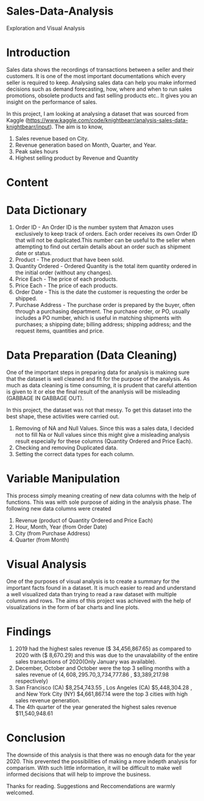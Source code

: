 # Sales-Data-Analysis
Exploration and Visual Analysis


# Introduction
Sales data shows the recordings of transactions between a seller and their customers. It is one of the most important documentations which every seller is required to keep. Analysing sales data can help you make informed decisions such as demand forecasting, how, where and when to run sales promotions, obsolete products and fast selling products etc.. It gives you an insight on the performance of sales. 

In this project, I am looking at analysing a dataset that was sourced from Kaggle (https://www.kaggle.com/code/knightbearr/analysis-sales-data-knightbearr/input).
The aim is to know,
1. Sales revenue based on City.
2. Revenue generation based on Month, Quarter, and Year.
3. Peak sales hours
4. Highest selling product by Revenue and Quantity

# Content

# Data Dictionary

1. Order ID - An Order ID is the number system that Amazon uses exclusively to keep track of orders. Each order receives its own Order ID that will not be duplicated.This number can be useful to the seller when attempting to find out certain details about an order such as shipment date or status.
2. Product - The product that have been sold.
3. Quantity Ordered - Ordered Quantity is the total item quantity ordered in the initial order (without any changes).
4.  Price Each - The price of each products.
5.  Price Each - The price of each products.
6.  Order Date - This is the date the customer is requesting the order be shipped.
7.   Purchase Address - The purchase order is prepared by the buyer, often through a purchasing department. The purchase order, or PO, usually includes a PO number, which is useful in matching shipments with purchases; a shipping date; billing address; shipping address; and the request items, quantities and price.
    
 # Data Preparation (Data Cleaning)
 One of the important steps in preparing data for analysis is makinng sure that the dataset is well cleaned and fit for the purpose of the analysis. As much as data  cleaning is time consuming, it is prudent that careful attention is given to it or else the final result of the ananlysis will be misleading (GABBAGE IN GABBAGE OUT).
 
 In this project, the dataset was not that messy. To get this dataset into the best shape, these activities were carried out.
 1. Removing of NA and Null Values. Since this was a sales data, I decided not to fill Na or Null values since this might give a misleading analysis result especially for these columns (Quantity Ordered and Price Each).
 2. Checking and removing Duplicated data.
 3. Setting the correct data types for each column.

# Variable Manipulation 
This process simply meaning creating of new data columns with the help of functions. This was with sole purpose of aiding in the analysis phase. The following new data columns were created 
1. Revenue (product of Quantity Ordered and Price Each)
2. Hour, Month, Year (from Order Date)
3. City (from Purchase Address)
4. Quarter (from Month)

# Visual Analysis
One of the purposes of visual analysis is to create a summary for the important facts found in a dataset. It is much easier to read and understand a well visualized data than trying to read a raw dataset with multiple columns and rows. The aims of this project was achieved with the help of visualizations in the form of bar charts and line plots.

# Findings
1. 2019 had the highest sales revenue ($ 34,456,867.65) as compared to 2020 with ($ 8,670.29) and this was due to the unavalability of the entire sales transactions of 2020(Only January was available).
2. December, October and October were the top 3 selling months with a sales revenue of ($4,608,295.70 ,$3,734,777.86 , $3,389,217.98 respectively)
3. San Francisco (CA) $8,254,743.55 , Los Angeles (CA)	$5,448,304.28 , and New York City (NY) $4,661,867.14 were the top 3 cities with high sales revenue generation.
4. The 4th quarter of the year generated the highest sales revenue $11,540,948.61


# Conclusion
The downside of this analysis is that there was no enough data for the year 2020. This prevented the possibilities of making a more indepth analysis for comparism. With such little information, it will be difficult to make well informed decisions that will help to improve the business.
   
Thanks for reading.
Suggestions and Reccomendations are warmly welcomed.
